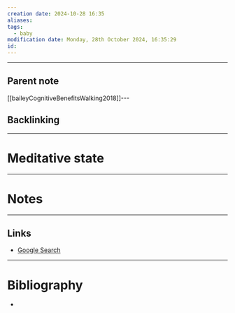 ```yaml
---
creation date: 2024-10-28 16:35
aliases: 
tags:
  - baby
modification date: Monday, 28th October 2024, 16:35:29
id:
---
```

---

## Parent note
[[baileyCognitiveBenefitsWalking2018]]---
## Backlinking


---
# Meditative state


---
# Notes


---
## Links
- [Google Search](https://www.google.com/search?q=Meditative+state)

---
# Bibliography
+ 